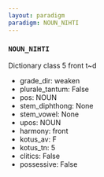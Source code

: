 ```yaml
---
layout: paradigm
paradigm: NOUN_NIHTI
---
```

### ` NOUN_NIHTI `

Dictionary class 5 front t~d
* grade_dir: weaken
* plurale_tantum: False
* pos: NOUN
* stem_diphthong: None
* stem_vowel: None
* upos: NOUN
* harmony: front
* kotus_av: F
* kotus_tn: 5
* clitics: False
* possessive: False

